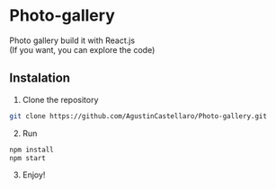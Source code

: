 # Photo-gallery
Photo gallery build it with React.js \
(If you want, you can explore the code)

## Instalation
1) Clone the repository
```bash
git clone https://github.com/AgustinCastellaro/Photo-gallery.git
```
2) Run
```bash
npm install
npm start
```
3) Enjoy!
